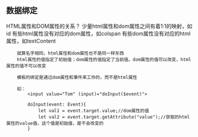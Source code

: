## 数据绑定
   HTML属性和DOM属性的关系？
        少量html属性和dom属性之间有着1:1的映射，如id
        有些html属性没有对应的dom属性，如colspan
        有些dom属性没有对应的html属性，如textContent

        就算名字相同，html属性和dom属性也不是同一样东西
        html属性的值指定了初始值；dom属性的值指定了当前值。dom属性的值可以改变，html属性的值不可以改变

        模板的绑定是通过dom属性和事件来工作的，而不是html属性

        如：
            <input value="Tom" (input)="doInput($event)">

            doInput(event: Event){
                let val1 = event.target.value;//dom属性的值
                let val2 = event.target.getAttribute("value");//获取的html属性的value值，这个值是初始值，是不会改变的
            }

